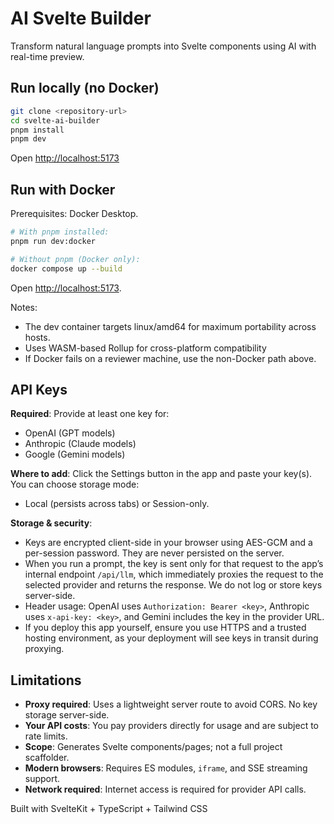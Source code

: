 # AI Svelte Builder

Transform natural language prompts into Svelte components using AI with real-time preview.

## Run locally (no Docker)

```bash
git clone <repository-url>
cd svelte-ai-builder
pnpm install
pnpm dev
```

Open <http://localhost:5173>

## Run with Docker

Prerequisites: Docker Desktop.

```bash
# With pnpm installed:
pnpm run dev:docker

# Without pnpm (Docker only):
docker compose up --build
```

Open <http://localhost:5173>.

Notes:

- The dev container targets linux/amd64 for maximum portability across hosts.
- Uses WASM-based Rollup for cross-platform compatibility
- If Docker fails on a reviewer machine, use the non-Docker path above.

## API Keys

**Required**: Provide at least one key for:

- OpenAI (GPT models)
- Anthropic (Claude models)
- Google (Gemini models)

**Where to add**: Click the Settings button in the app and paste your key(s). You can choose storage mode:

- Local (persists across tabs) or Session-only.

**Storage & security**:

- Keys are encrypted client-side in your browser using AES-GCM and a per-session password. They are never persisted on the server.
- When you run a prompt, the key is sent only for that request to the app’s internal endpoint `/api/llm`, which immediately proxies the request to the selected provider and returns the response. We do not log or store keys server-side.
- Header usage: OpenAI uses `Authorization: Bearer <key>`, Anthropic uses `x-api-key: <key>`, and Gemini includes the key in the provider URL.
- If you deploy this app yourself, ensure you use HTTPS and a trusted hosting environment, as your deployment will see keys in transit during proxying.

## Limitations

- **Proxy required**: Uses a lightweight server route to avoid CORS. No key storage server-side.
- **Your API costs**: You pay providers directly for usage and are subject to rate limits.
- **Scope**: Generates Svelte components/pages; not a full project scaffolder.
- **Modern browsers**: Requires ES modules, `iframe`, and SSE streaming support.
- **Network required**: Internet access is required for provider API calls.

Built with SvelteKit + TypeScript + Tailwind CSS
